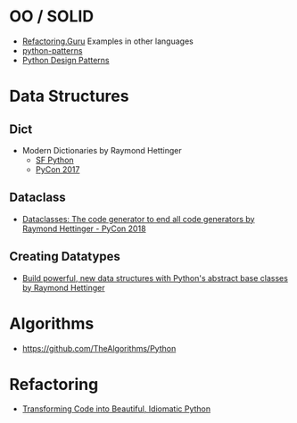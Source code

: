 # OO / SOLID
* [Refactoring.Guru](https://refactoring.guru/)
   Examples in other languages
* [python-patterns](https://github.com/faif/python-patterns)
* [Python Design Patterns](https://python-patterns.guide/)

# Data Structures
## Dict
* Modern Dictionaries by Raymond Hettinger
	* [SF Python](https://youtu.be/p33CVV29OG8)
	* [PyCon 2017](https://youtu.be/npw4s1QTmPg)

## Dataclass
* [Dataclasses: The code generator to end all code generators by Raymond Hettinger - PyCon 2018](https://youtu.be/T-TwcmT6Rcw)

## Creating Datatypes
* [Build powerful, new data structures with Python's abstract base classes by Raymond Hettinger](https://youtu.be/S_ipdVNSFlo)

# Algorithms
* https://github.com/TheAlgorithms/Python

# Refactoring
* [Transforming Code into Beautiful, Idiomatic Python](https://youtu.be/OSGv2VnC0go)
<!--stackedit_data:
eyJoaXN0b3J5IjpbODkzNTQ0NDFdfQ==
-->